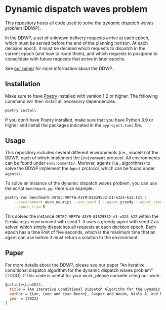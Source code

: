 # Dynamic dispatch waves problem
This repository hosts all code used to solve the *dynamic dispatch waves problem* (DDWP). 

In the DDWP, a set of unknown delivery requests arrive at each epoch, which must be served before the end of the planning horizon. 
At each decision epoch, it must be decided which requests to dispatch in the current epoch (and how to route them), and which requests to postpone to consolidate with future requests that arrive in later epochs.

See [our paper](#paper) for more information about the DDWP. 


## Installation
Make sure to have [Poetry](https://python-poetry.org/) installed with version 1.2 or higher. 
The following command will then install all necessary dependencies:

```bash
poetry install
```


If you don't have Poetry installed, make sure that you have Python 3.9 or higher and install the packages indicated in the `pyproject.toml` file. 

## Usage

This repository includes several different environments (i.e., models) of the DDWP, each of which implement the `Environment` protocol. 
All environments can be found under `environments/`.
Morover, agents (i.e., algorithms) to solve the DDWP implement the `Agent` protocol, which can be found under `agents/`.

To solve an instance of the dynamic dispatch waves problem, you can use the script `benchmark.py`. Here's an example:

``` bash
poetry run benchmark ORTEC-VRPTW-ASYM-01829532-d1-n324-k22.txt \
    --environment euro_neurips --env_seed 1 --agent greedy --agent_seed 2 \
    --epoch_tlim 5
```

This solves the instance `ORTEC-VRPTW-ASYM-01829532-d1-n324-k22` within the `EuroNeurips` environment with seed 1. 
It uses a greedy agent with seed 2 as solver, which simply dispatches all requests at each decision epoch.
Each epoch has a time limit of five seconds, which is the maximum time that an agent can use before it must return a solution to the environment.

## Paper

For more details about the DDWP, please see our paper "An iterative conditional dispatch algorithm for the dynamic dispatch waves problem" (TODO). If this code is useful for your work, please consider citing our work:

``` bibtex
@article{Lan2023,
  title = {An Iterative Conditional Dispatch Algorithm for the Dynamic Dispatch Waves Problem},
  author = {Lan, Leon and {van Doorn}, Jasper and Wouda, Niels A. and Rijal, Arpan and Bhulai, Sandjai},
  year = {2023}
}
```
